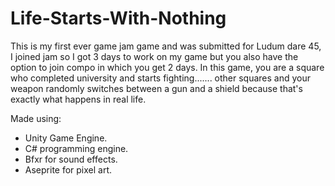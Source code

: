 # Life-Starts-With-Nothing
This is my first ever game jam game and was submitted for Ludum dare 45, I joined jam so I got 3 days to work on my game but you also have the option to join compo in which you get 2 days. In this game, you are a square who completed university and starts fighting....... other squares and your weapon randomly switches between a gun and a shield because that's exactly what happens in real life.

Made using:

 - Unity Game Engine.
 - C# programming engine.
 - Bfxr for sound effects.
 - Aseprite for pixel art.
